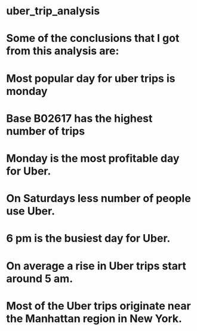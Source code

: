 # uber_trip_analysis
# Some of the conclusions that I got from this analysis are:

# Most popular day for uber trips is monday
# Base B02617 has the highest number of trips 
# Monday is the most profitable day for Uber.
# On Saturdays less number of people use Uber.
# 6 pm is the busiest day for Uber.
# On average a rise in Uber trips start around 5 am.
# Most of the Uber trips originate near the Manhattan region in New York.
